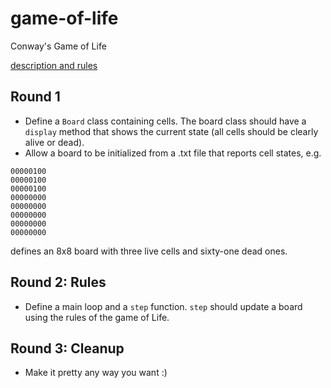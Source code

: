 # game-of-life
Conway's Game of Life

[description and rules](http://pi.math.cornell.edu/~lipa/mec/lesson6.html)

## Round 1

- Define a `Board` class containing cells. The board class should have a `display` method that shows the current state (all cells should be clearly alive or dead).
- Allow a board to be initialized from a .txt file that reports cell states, e.g.

```
00000100
00000100
00000100
00000000
00000000
00000000
00000000
00000000
```

defines an 8x8 board with three live cells and sixty-one dead ones.

## Round 2: Rules

- Define a main loop and a `step` function. `step` should update a board using the rules of the game of Life.

## Round 3: Cleanup

- Make it pretty any way you want :)
